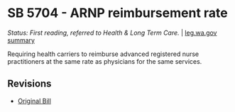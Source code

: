 # SB 5704 - ARNP reimbursement rate
*Status: First reading, referred to Health & Long Term Care.* | [leg.wa.gov summary](https://app.leg.wa.gov/billsummary?BillNumber=5704&Year=2021)

Requiring health carriers to reimburse advanced registered nurse practitioners at the same rate as physicians for the same services.

## Revisions
* [Original Bill](1/)